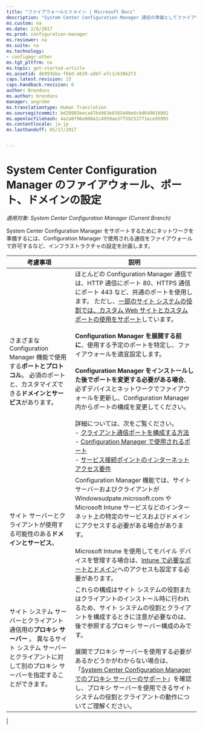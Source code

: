 ```yaml
---
title: "ファイアウォールとドメイン | Microsoft Docs"
description: "System Center Configuration Manager 通信の準備としてファイアウォール、ポート、ドメインを設定します。"
ms.custom: na
ms.date: 2/6/2017
ms.prod: configuration-manager
ms.reviewer: na
ms.suite: na
ms.technology:
- configmgr-other
ms.tgt_pltfrm: na
ms.topic: get-started-article
ms.assetid: d6993bba-f6bd-4639-adbf-efc1c638b2f3
caps.latest.revision: 15
caps.handback.revision: 0
author: Brenduns
ms.author: brenduns
manager: angrobe
ms.translationtype: Human Translation
ms.sourcegitcommit: bd20983eeca47bdd63e0385440e6c8d64901b902
ms.openlocfilehash: 4a2a8f96a900a2c4959ae3ff59232771ece95991
ms.contentlocale: ja-jp
ms.lasthandoff: 05/17/2017


---
```

# <a name="set-up-firewalls-ports-and-domains-for-system-center-configuration-manager"></a>System Center Configuration Manager のファイアウォール、ポート、ドメインの設定

*適用対象: System Center Configuration Manager (Current Branch)*

System Center Configuration Manager をサポートするためにネットワークを準備するには、Configuration Manager で使用される通信をファイアウォールで許可するなど、インフラストラクチャの設定を計画します。  

|考慮事項|説明|  
|-------------------|-------------|  
|さまざまな Configuration Manager 機能で使用する**ポートとプロトコル**。 必須のポートと、カスタマイズできる**ドメインとサービス**があります。|ほとんどの Configuration Manager 通信では、HTTP 通信にポート 80、HTTPS 通信にポート 443 など、共通のポートを使用します。 ただし、[一部のサイト システムの役割では、カスタム Web サイトとカスタム ポートの使用をサポート](/sccm/core/plan-design/network/websites-for-site-system-servers)しています。<br /><br /> **Configuration Manager を展開する前に**、使用する予定のポートを特定し、ファイアウォールを適宜設定します。<br /><br /> **Configuration Manager をインストールした後でポートを変更する必要がある場合**、必ずデバイスとネットワークでファイアウォールを更新し、Configuration Manager 内からポートの構成を変更してください。<br /><br /> 詳細については、次をご覧ください。 </br>- [クライアント通信ポートを構成する方法](../../../core/clients/deploy/configure-client-communication-ports.md) </br>- [Configuration Manager で使用されるポート](../../../core/plan-design/hierarchy/ports.md) </br>- [サービス接続ポイントのインターネット アクセス要件](/sccm/core/servers/deploy/configure/about-the-service-connection-point#bkmk_urls)|  
|サイト サーバーとクライアントが使用する可能性のある**ドメインとサービス**。|Configuration Manager 機能では、サイト サーバーおよびクライアントが Windowsudpate.microsoft.com や Microsoft Intune サービスなどのインターネット上の特定のサービスおよびドメインにアクセスする必要がある場合があります。<br /><br /> Microsoft Intune を使用してモバイル デバイスを管理する場合は、[Intune で必要なポートとドメイン](https://docs.microsoft.com/en-us/intune/get-started/network-infrastructure-requirements-for-microsoft-intune)へのアクセスも設定する必要があります。|  
|サイト システム サーバーとクライアント通信用の**プロキシ サーバー** 。 異なるサイト システム サーバーとクライアントに対して別のプロキシ サーバーを指定することができます。|これらの構成はサイト システムの役割またはクライアントのインストール時に行われるため、サイト システムの役割とクライアントを構成するときに注意が必要なのは、後で参照するプロキシ サーバー構成のみです。<br /><br /> 展開でプロキシ サーバーを使用する必要があるかどうかがわからない場合は、「[System Center Configuration Manager でのプロキシ サーバーのサポート](../../../core/plan-design/network/proxy-server-support.md)」を確認し、プロキシ サーバーを使用できるサイト システムの役割とクライアントの動作についてご理解ください。|   
|  

